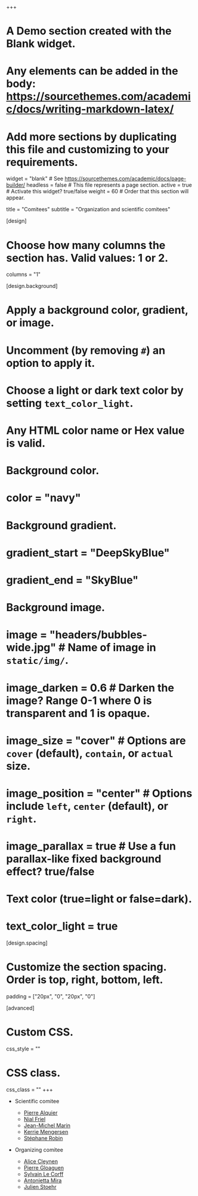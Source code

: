+++
# A Demo section created with the Blank widget.
# Any elements can be added in the body: https://sourcethemes.com/academic/docs/writing-markdown-latex/
# Add more sections by duplicating this file and customizing to your requirements.

widget = "blank"  # See https://sourcethemes.com/academic/docs/page-builder/
headless = false  # This file represents a page section.
active = true  # Activate this widget? true/false
weight = 60  # Order that this section will appear.

title = "Comitees"
subtitle = "Organization and scientific comitees"

[design]
  # Choose how many columns the section has. Valid values: 1 or 2.
  columns = "1"

[design.background]
  # Apply a background color, gradient, or image.
  #   Uncomment (by removing `#`) an option to apply it.
  #   Choose a light or dark text color by setting `text_color_light`.
  #   Any HTML color name or Hex value is valid.

  # Background color.
  # color = "navy"
  
  # Background gradient.
  # gradient_start = "DeepSkyBlue"
  # gradient_end = "SkyBlue"
  
  # Background image.
  # image = "headers/bubbles-wide.jpg"  # Name of image in `static/img/`.
  # image_darken = 0.6  # Darken the image? Range 0-1 where 0 is transparent and 1 is opaque.
  # image_size = "cover"  #  Options are `cover` (default), `contain`, or `actual` size.
  # image_position = "center"  # Options include `left`, `center` (default), or `right`.
  # image_parallax = true  # Use a fun parallax-like fixed background effect? true/false

  # Text color (true=light or false=dark).
  # text_color_light = true

[design.spacing]
  # Customize the section spacing. Order is top, right, bottom, left.
  padding = ["20px", "0", "20px", "0"]

[advanced]
 # Custom CSS. 
 css_style = ""
 
 # CSS class.
 css_class = ""
+++

- Scientific comitee
  - [Pierre Alquier](https://pierrealquier.github.io)
  - [Nial Friel](https://maths.ucd.ie/~nial/)
  - [Jean-Michel Marin](https://imag.umontpellier.fr/~marin/)
  - [Kerrie Mengersen](https://staff.qut.edu.au/staff/k.mengersen)
  - [Stéphane Robin](https://www6.inrae.fr/mia-paris/Equipes/Membres/Stephane-Robin)

- Organizing comitee
  - [Alice Cleynen](https://www.alice-cleynen.menopresto.net/)
  - [Pierre Gloaguen](https://papayoun.github.io)
  - [Sylvain Le Corff](https://sylvainlc.github.io/)
  - [Antonietta Mira](https://search.usi.ch/en/people/f8960de6d60dd08a79b6c1eb20b7442b/mira-antonietta)
  - [Julien Stoehr](https://www.ceremade.dauphine.fr/~stoehr/)